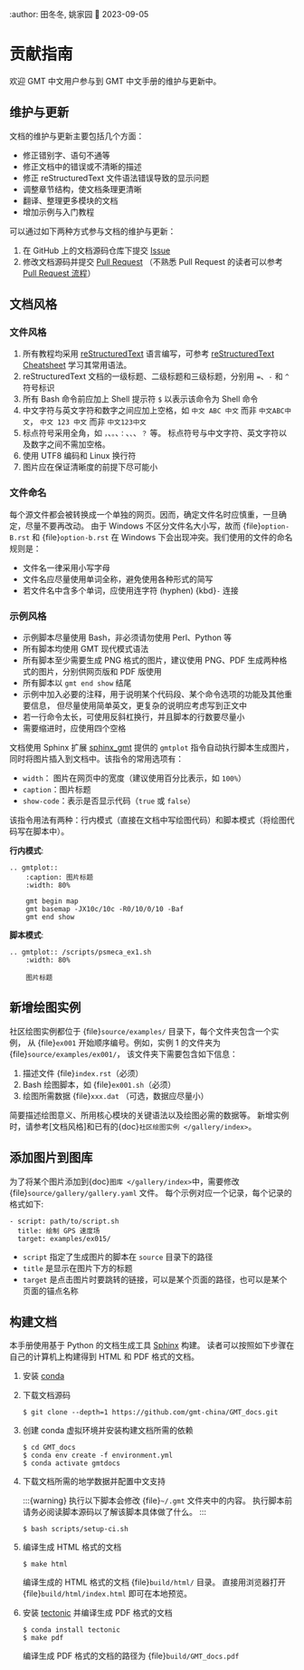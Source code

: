 :author: 田冬冬, 姚家园
:date: 2023-09-05

# 贡献指南

欢迎 GMT 中文用户参与到 GMT 中文手册的维护与更新中。

## 维护与更新

文档的维护与更新主要包括几个方面：

- 修正错别字、语句不通等
- 修正文档中的错误或不清晰的描述
- 修正 reStructuredText 文件语法错误导致的显示问题
- 调整章节结构，使文档条理更清晰
- 翻译、整理更多模块的文档
- 增加示例与入门教程

可以通过如下两种方式参与文档的维护与更新：

1. 在 GitHub 上的文档源码仓库下提交 [Issue](https://github.com/gmt-china/GMT_docs/issues)
2. 修改文档源码并提交 [Pull Request](https://github.com/gmt-china/GMT_docs/pulls)
   （不熟悉 Pull Request 的读者可以参考 [Pull Request 流程](https://seismo-learn.org/contributing/pull-request/)）

## 文档风格

### 文件风格

1. 所有教程均采用 [reStructuredText](https://docutils.sourceforge.io/rst.html)
   语言编写，可参考 [reStructuredText Cheatsheet](https://docs.generic-mapping-tools.org/latest/devdocs/rst-cheatsheet.html)
   学习其常用语法。
2. reStructuredText 文档的一级标题、二级标题和三级标题，分别用 `=`、`-` 和 `^`
   符号标识
3. 所有 Bash 命令前应加上 Shell 提示符 `$` 以表示该命令为 Shell 命令
4. 中文字符与英文字符和数字之间应加上空格，如 `中文 ABC 中文` 而非 `中文ABC中文`，
   `中文 123 中文` 而非 `中文123中文`
5. 标点符号采用全角，如 `，`、`。`、`：`、`、`、`？` 等。
   标点符号与中文字符、英文字符以及数字之间不需加空格。
6. 使用 UTF8 编码和 Linux 换行符
7. 图片应在保证清晰度的前提下尽可能小

### 文件命名

每个源文件都会被转换成一个单独的网页。因而，确定文件名时应慎重，一旦确定，尽量不要再改动。
由于 Windows 不区分文件名大小写，故而 {file}`option-B.rst` 和 {file}`option-b.rst`
在 Windows 下会出现冲突。我们使用的文件的命名规则是：

- 文件名一律采用小写字母
- 文件名应尽量使用单词全称，避免使用各种形式的简写
- 若文件名中含多个单词，应使用连字符 (hyphen) {kbd}`-` 连接

### 示例风格

- 示例脚本尽量使用 Bash，非必须请勿使用 Perl、Python 等
- 所有脚本均使用 GMT 现代模式语法
- 所有脚本至少需要生成 PNG 格式的图片，建议使用 PNG、PDF 生成两种格式的图片，分别供网页版和 PDF 版使用
- 所有脚本以 `gmt end show` 结尾
- 示例中加入必要的注释，用于说明某个代码段、某个命令选项的功能及其他重要信息，
  但尽量使用简单英文，更复杂的说明应考虑写到正文中
- 若一行命令太长，可使用反斜杠换行，并且脚本的行数要尽量小
- 需要缩进时，应使用四个空格

文档使用 Sphinx 扩展 [sphinx_gmt](https://github.com/GenericMappingTools/sphinx_gmt)
提供的 `gmtplot` 指令自动执行脚本生成图片，同时将图片插入到文档中。该指令的常用选项有：

- `width`： 图片在网页中的宽度（建议使用百分比表示，如 `100%`）
- `caption`：图片标题
- `show-code`：表示是否显示代码（`true` 或 `false`）

该指令用法有两种：行内模式（直接在文档中写绘图代码）和脚本模式（将绘图代码写在脚本中）。

**行内模式**:

```
.. gmtplot::
    :caption: 图片标题
    :width: 80%

    gmt begin map
    gmt basemap -JX10c/10c -R0/10/0/10 -Baf
    gmt end show
```

**脚本模式**:

```
.. gmtplot:: /scripts/psmeca_ex1.sh
    :width: 80%

    图片标题
```

## 新增绘图实例

社区绘图实例都位于 {file}`source/examples/` 目录下，每个文件夹包含一个实例，
从 {file}`ex001` 开始顺序编号。例如，实例 1 的文件夹为 {file}`source/examples/ex001/`，
该文件夹下需要包含如下信息：

1. 描述文件 {file}`index.rst`（必须）
2. Bash 绘图脚本，如 {file}`ex001.sh`（必须）
3. 绘图所需数据 {file}`xxx.dat` （可选，数据应尽量小）

简要描述绘图意义、所用核心模块的关键语法以及绘图必需的数据等。
新增实例时，请参考[文档风格]和已有的{doc}`社区绘图实例 </gallery/index>`。

## 添加图片到图库

为了将某个图片添加到{doc}`图库 </gallery/index>`中，需要修改
{file}`source/gallery/gallery.yaml` 文件。
每个示例对应一个记录，每个记录的格式如下:

```
- script: path/to/script.sh
  title: 绘制 GPS 速度场
  target: examples/ex015/
```

- `script` 指定了生成图片的脚本在 `source` 目录下的路径
- `title` 是显示在图片下方的标题
- `target` 是点击图片时要跳转的链接，可以是某个页面的路径，也可以是某个页面的锚点名称

## 构建文档

本手册使用基于 Python 的文档生成工具 [Sphinx](http://www.sphinx-doc.org/) 构建。
读者可以按照如下步骤在自己的计算机上构建得到 HTML 和 PDF 格式的文档。

1. 安装 [conda](https://seismo-learn.org/software/conda/)

2. 下载文档源码

   ```
   $ git clone --depth=1 https://github.com/gmt-china/GMT_docs.git
   ```

3. 创建 conda 虚拟环境并安装构建文档所需的依赖

   ```
   $ cd GMT_docs
   $ conda env create -f environment.yml
   $ conda activate gmtdocs
   ```

4. 下载文档所需的地学数据并配置中文支持

   :::{warning}
   执行以下脚本会修改 {file}`~/.gmt` 文件夹中的内容。
   执行脚本前请务必阅读脚本源码以了解该脚本具体做了什么。
   :::

   ```
   $ bash scripts/setup-ci.sh
   ```

5. 编译生成 HTML 格式的文档

   ```
   $ make html
   ```

   编译生成的 HTML 格式的文档 {file}`build/html/` 目录。
   直接用浏览器打开 {file}`build/html/index.html` 即可在本地预览。

6. 安装 [tectonic](https://tectonic-typesetting.github.io/) 并编译生成 PDF 格式的文档

   ```
   $ conda install tectonic
   $ make pdf
   ```
   编译生成 PDF 格式的文档的路径为 {file}`build/GMT_docs.pdf`
